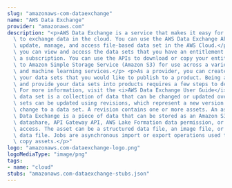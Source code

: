 ```yaml
---
slug: "amazonaws-com-dataexchange"
name: "AWS Data Exchange"
provider: "amazonaws.com"
description: "<p>AWS Data Exchange is a service that makes it easy for AWS customers\
  \ to exchange data in the cloud. You can use the AWS Data Exchange APIs to create,\
  \ update, manage, and access file-based data set in the AWS Cloud.</p> <p>As a subscriber,\
  \ you can view and access the data sets that you have an entitlement to through\
  \ a subscription. You can use the APIs to download or copy your entitled data sets\
  \ to Amazon Simple Storage Service (Amazon S3) for use across a variety of AWS analytics\
  \ and machine learning services.</p> <p>As a provider, you can create and manage\
  \ your data sets that you would like to publish to a product. Being able to package\
  \ and provide your data sets into products requires a few steps to determine eligibility.\
  \ For more information, visit the <i>AWS Data Exchange User Guide</i>.</p> <p>A\
  \ data set is a collection of data that can be changed or updated over time. Data\
  \ sets can be updated using revisions, which represent a new version or incremental\
  \ change to a data set. A revision contains one or more assets. An asset in AWS\
  \ Data Exchange is a piece of data that can be stored as an Amazon S3 object, Redshift\
  \ datashare, API Gateway API, AWS Lake Formation data permission, or Amazon S3 data\
  \ access. The asset can be a structured data file, an image file, or some other\
  \ data file. Jobs are asynchronous import or export operations used to create or\
  \ copy assets.</p>"
logo: "amazonaws.com-dataexchange-logo.png"
logoMediaType: "image/png"
tags:
- name: "cloud"
stubs: "amazonaws.com-dataexchange-stubs.json"
---
```

